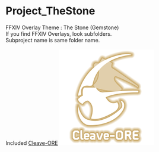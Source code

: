 # Project_TheStone
FFXIV Overlay Theme : The Stone (Gemstone)<br>
If you find FFXIV Overlays, look subfolders.<br>
Subproject name is same folder name.<br>
<br>
Included [Cleave-ORE](https://github.com/laiglinne-ff/FFXIV_Chamsucript)
<img src="https://github.com/laiglinne-ff/FFXIV_Chamsucript/raw/master/cleaveore.png" alt="cleaveore logo" />
